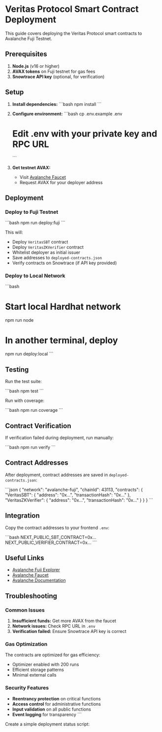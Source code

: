 # Veritas Protocol Smart Contract Deployment

This guide covers deploying the Veritas Protocol smart contracts to Avalanche Fuji Testnet.

## Prerequisites

1. **Node.js** (v16 or higher)
2. **AVAX tokens** on Fuji testnet for gas fees
3. **Snowtrace API key** (optional, for verification)

## Setup

1. **Install dependencies:**
   \`\`\`bash
   npm install
   \`\`\`

2. **Configure environment:**
   \`\`\`bash
   cp .env.example .env
   # Edit .env with your private key and RPC URL
   \`\`\`

3. **Get testnet AVAX:**
   - Visit [Avalanche Faucet](https://faucet.avax.network/)
   - Request AVAX for your deployer address

## Deployment

### Deploy to Fuji Testnet

\`\`\`bash
npm run deploy:fuji
\`\`\`

This will:
- Deploy `VeritasSBT` contract
- Deploy `VeritasZKVerifier` contract  
- Whitelist deployer as initial issuer
- Save addresses to `deployed-contracts.json`
- Verify contracts on Snowtrace (if API key provided)

### Deploy to Local Network

\`\`\`bash
# Start local Hardhat network
npm run node

# In another terminal, deploy
npm run deploy:local
\`\`\`

## Testing

Run the test suite:

\`\`\`bash
npm test
\`\`\`

Run with coverage:

\`\`\`bash
npm run coverage
\`\`\`

## Contract Verification

If verification failed during deployment, run manually:

\`\`\`bash
npm run verify
\`\`\`

## Contract Addresses

After deployment, contract addresses are saved in `deployed-contracts.json`:

\`\`\`json
{
  "network": "avalanche-fuji",
  "chainId": 43113,
  "contracts": {
    "VeritasSBT": {
      "address": "0x...",
      "transactionHash": "0x..."
    },
    "VeritasZKVerifier": {
      "address": "0x...",
      "transactionHash": "0x..."
    }
  }
}
\`\`\`

## Integration

Copy the contract addresses to your frontend `.env`:

\`\`\`bash
NEXT_PUBLIC_SBT_CONTRACT=0x...
NEXT_PUBLIC_VERIFIER_CONTRACT=0x...
\`\`\`

## Useful Links

- [Avalanche Fuji Explorer](https://testnet.snowtrace.io/)
- [Avalanche Faucet](https://faucet.avax.network/)
- [Avalanche Documentation](https://docs.avax.network/)

## Troubleshooting

### Common Issues

1. **Insufficient funds:** Get more AVAX from the faucet
2. **Network issues:** Check RPC URL in `.env`
3. **Verification failed:** Ensure Snowtrace API key is correct

### Gas Optimization

The contracts are optimized for gas efficiency:
- Optimizer enabled with 200 runs
- Efficient storage patterns
- Minimal external calls

### Security Features

- **Reentrancy protection** on critical functions
- **Access control** for administrative functions
- **Input validation** on all public functions
- **Event logging** for transparency
\`\`\`

Create a simple deployment status script:
